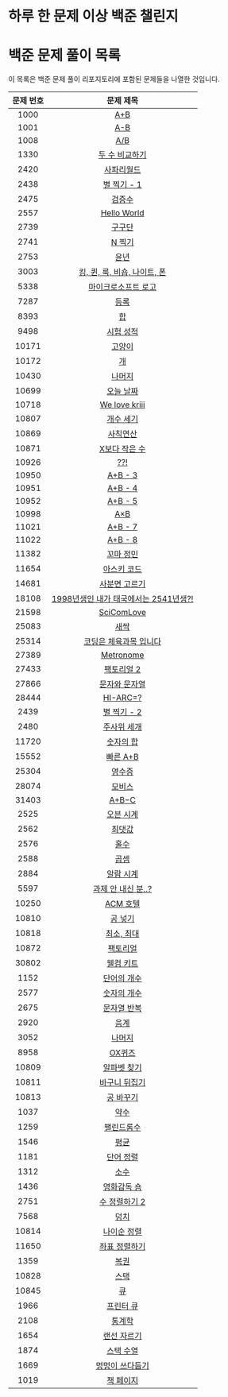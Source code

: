# 하루 한 문제 이상 백준 챌린지

# 백준 문제 풀이 목록

이 목록은 백준 문제 풀이 리포지토리에 포함된 문제들을 나열한 것입니다.

| 문제 번호 | 문제 제목                |
|:---------:|:-------------------------:|
| 1000      | [A+B](https://www.acmicpc.net/problem/1000) |
| 1001      | [A-B](https://www.acmicpc.net/problem/1001) |
| 1008      | [A/B](https://www.acmicpc.net/problem/1008) |
| 1330      | [두 수 비교하기](https://www.acmicpc.net/problem/1330) |
| 2420      | [사파리월드](https://www.acmicpc.net/problem/2420) |
| 2438      | [별 찍기 - 1](https://www.acmicpc.net/problem/2438) |
| 2475      | [검증수](https://www.acmicpc.net/problem/2475) |
| 2557      | [Hello World](https://www.acmicpc.net/problem/2557) |
| 2739      | [구구단](https://www.acmicpc.net/problem/2739) |
| 2741      | [N 찍기](https://www.acmicpc.net/problem/2741) |
| 2753      | [윤년](https://www.acmicpc.net/problem/2753) |
| 3003      | [킹, 퀸, 룩, 비숍, 나이트, 폰](https://www.acmicpc.net/problem/3003) |
| 5338      | [마이크로소프트 로고](https://www.acmicpc.net/problem/5338) |
| 7287      | [등록](https://www.acmicpc.net/problem/7287) |
| 8393      | [합](https://www.acmicpc.net/problem/8393) |
| 9498      | [시험 성적](https://www.acmicpc.net/problem/9498) |
| 10171     | [고양이](https://www.acmicpc.net/problem/10171) |
| 10172     | [개](https://www.acmicpc.net/problem/10172) |
| 10430     | [나머지](https://www.acmicpc.net/problem/10430) |
| 10699     | [오늘 날짜](https://www.acmicpc.net/problem/10699) |
| 10718     | [We love kriii](https://www.acmicpc.net/problem/10718) |
| 10807     | [개수 세기](https://www.acmicpc.net/problem/10807) |
| 10869     | [사칙연산](https://www.acmicpc.net/problem/10869) |
| 10871     | [X보다 작은 수](https://www.acmicpc.net/problem/10871) |
| 10926     | [??!](https://www.acmicpc.net/problem/10926) |
| 10950     | [A+B - 3](https://www.acmicpc.net/problem/10950) |
| 10951     | [A+B - 4](https://www.acmicpc.net/problem/10951) |
| 10952     | [A+B - 5](https://www.acmicpc.net/problem/10952) |
| 10998     | [A×B](https://www.acmicpc.net/problem/10998) |
| 11021     | [A+B - 7](https://www.acmicpc.net/problem/11021) |
| 11022     | [A+B - 8](https://www.acmicpc.net/problem/11022) |
| 11382     | [꼬마 정민](https://www.acmicpc.net/problem/11382) |
| 11654     | [아스키 코드](https://www.acmicpc.net/problem/11654) |
| 14681     | [사분면 고르기](https://www.acmicpc.net/problem/14681) |
| 18108     | [1998년생인 내가 태국에서는 2541년생?!](https://www.acmicpc.net/problem/18108) |
| 21598     | [SciComLove](https://www.acmicpc.net/problem/21598) |
| 25083     | [새싹](https://www.acmicpc.net/problem/25083) |
| 25314     | [코딩은 체육과목 입니다](https://www.acmicpc.net/problem/25314) |
| 27389     | [Metronome](https://www.acmicpc.net/problem/27389) |
| 27433     | [팩토리얼 2](https://www.acmicpc.net/problem/27433) |
| 27866     | [문자와 문자열](https://www.acmicpc.net/problem/27866) |
| 28444     | [HI-ARC=?](https://www.acmicpc.net/problem/28444) |
| 2439     | [별 찍기 - 2](https://www.acmicpc.net/problem/2439) |
| 2480     | [주사위 세개](https://www.acmicpc.net/problem/2480) |
| 11720     | [숫자의 합](https://www.acmicpc.net/problem/11720) |
| 15552     | [빠른 A+B](https://www.acmicpc.net/problem/15552) |
| 25304     | [영수증](https://www.acmicpc.net/problem/25304) |
| 28074     | [모비스](https://www.acmicpc.net/problem/28074) |
| 31403     | [A+B−C](https://www.acmicpc.net/problem/31403) |
| 2525     | [오븐 시계](https://www.acmicpc.net/problem/2525) |
| 2562     | [최댓값](https://www.acmicpc.net/problem/2562) |
| 2576     | [홀수](https://www.acmicpc.net/problem/2576) |
| 2588     | [곱셈](https://www.acmicpc.net/problem/2588) |
| 2884     | [알람 시계](https://www.acmicpc.net/problem/2884) |
| 5597     | [과제 안 내신 분..?](https://www.acmicpc.net/problem/5597) |
| 10250     | [ACM 호텔](https://www.acmicpc.net/problem/10250) |
| 10810     | [공 넣기](https://www.acmicpc.net/problem/10810) |
| 10818     | [최소, 최대](https://www.acmicpc.net/problem/10818) |
| 10872     | [팩토리얼](https://www.acmicpc.net/problem/10872) |
| 30802     | [웰컴 키트](https://www.acmicpc.net/problem/30802) |
| 1152     | [단어의 개수](https://www.acmicpc.net/problem/1152) |
| 2577     | [숫자의 개수](https://www.acmicpc.net/problem/2577) |
| 2675     | [문자열 반복](https://www.acmicpc.net/problem/2675) |
| 2920     | [음계](https://www.acmicpc.net/problem/2920) |
| 3052     | [나머지](https://www.acmicpc.net/problem/3052) |
| 8958     | [OX퀴즈](https://www.acmicpc.net/problem/8958) |
| 10809     | [알파벳 찾기](https://www.acmicpc.net/problem/10809) |
| 10811     | [바구니 뒤집기](https://www.acmicpc.net/problem/10811) |
| 10813     | [공 바꾸기](https://www.acmicpc.net/problem/10813) |
| 1037     | [약수](https://www.acmicpc.net/problem/1037) |
| 1259     | [팰린드롬수](https://www.acmicpc.net/problem/1259) |
| 1546     | [평균](https://www.acmicpc.net/problem/1546) |
| 1181     | [단어 정렬](https://www.acmicpc.net/problem/1181) |
| 1312     | [소수](https://www.acmicpc.net/problem/1312) |
| 1436     | [영화감독 숌](https://www.acmicpc.net/problem/1436) |
| 2751     | [수 정렬하기 2](https://www.acmicpc.net/problem/2751) |
| 7568     | [덩치](https://www.acmicpc.net/problem/7568) |
| 10814     | [나이순 정렬](https://www.acmicpc.net/problem/10814) |
| 11650     | [좌표 정렬하기](https://www.acmicpc.net/problem/11650) |
| 1359     | [복권](https://www.acmicpc.net/problem/1359) |
| 10828     | [스택](https://www.acmicpc.net/problem/10828) |
| 10845     | [큐](https://www.acmicpc.net/problem/10845) |
| 1966     | [프린터 큐](https://www.acmicpc.net/problem/1966) |
| 2108     | [통계학](https://www.acmicpc.net/problem/2108) |
| 1654     | [랜선 자르기](https://www.acmicpc.net/problem/1654) |
| 1874     | [스택 수열](https://www.acmicpc.net/problem/1874) |
| 1669     | [멍멍이 쓰다듬기](https://www.acmicpc.net/problem/1669) |
| 1019     | [책 페이지](https://www.acmicpc.net/problem/1019) |

